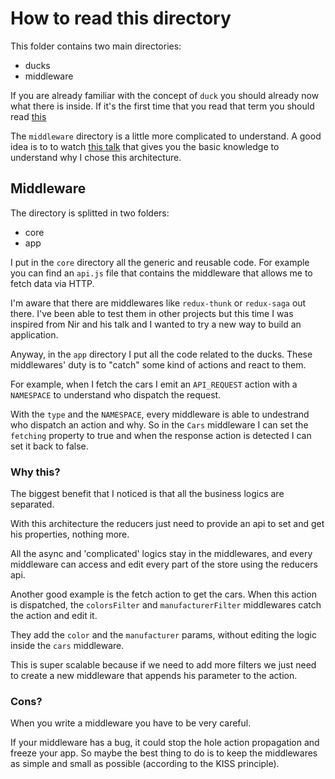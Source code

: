 # How to read this directory

This folder contains two main directories:
  * ducks
  * middleware

If you are already familiar with the concept of `duck` you should already now
what there is inside. If it's the first time that you read that term you should
read [this](https://github.com/erikras/ducks-modular-redux)

The `middleware` directory is a little more complicated to understand. A good
idea is to to watch [this talk](https://www.youtube.com/watch?v=5gl3cCB_26M&t=690s) that gives you the basic knowledge to understand
why I chose this architecture.

## Middleware
The directory is splitted in two folders:
  * core
  * app

I put in the `core` directory all the generic and reusable code. For example
you can find an `api.js` file that contains the middleware that allows me to
fetch data via HTTP.

I'm aware that there are middlewares like `redux-thunk` or `redux-saga` out there.
I've been able to test them in other projects but this time I was inspired
from Nir and his talk and I wanted to try a new way to build an application.

Anyway, in the `app` directory I put all the code related to the ducks.
These middlewares' duty is to "catch" some kind of actions and react to them.

For example, when I fetch the cars I emit an `API_REQUEST` action with a
`NAMESPACE` to understand who dispatch the request.

With the `type` and the `NAMESPACE`, every middleware is able to undestrand who
dispatch an action and why.
So in the `Cars` middleware I can set the `fetching` property to true and when
the response action is detected I can set it back to false.

### Why this?
The biggest benefit that I noticed is that all the business logics are
separated.

With this architecture the reducers just need to provide an api to set and get
his properties, nothing more.

All the async and 'complicated' logics stay in the middlewares, and every
middleware can access and edit every part of the store using the reducers api.

Another good example is the fetch action to get the cars.
When this action is dispatched, the `colorsFilter` and `manufacturerFilter`
middlewares catch the action and edit it.

They add the `color` and the `manufacturer` params, without editing the logic
inside the `cars` middleware.

This is super scalable because if we need to add more filters we just need to
create a new middleware that appends his parameter to the action.

### Cons?
When you write a middleware you have to be very careful.

If your middleware has a bug, it could stop the hole action propagation and
freeze your app. So maybe the best thing to do is to keep the middlewares as
simple and small as possible (according to the KISS principle).